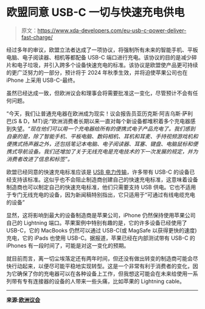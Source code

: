 # 欧盟同意 USB-C 一切与快速充电供电

> 原文：<https://www.xda-developers.com/eu-usb-c-power-deliver-fast-charge/>

经过多年的审议，欧盟立法者达成了一项协议，将强制所有未来的智能手机、平板电脑、电子阅读器、相机等都配备 USB-C 端口进行充电。该协议的目的是减少碎片和电子垃圾，并引入跨多个设备快速充电的标准。该协议是欧盟使产品更可持续的更广泛努力的一部分，预计将于 2024 年秋季生效，并将迫使苹果公司也在 iPhone 上采用 USB-C-最终。

虽然已经达成一致，但欧洲议会和理事会将需要批准这一变化，尽管预计不会有任何问题。

“今天，我们让普通充电器在欧洲成为现实！议会报告员亚历克斯·阿吉乌斯·萨利巴(S & D，MT)说:“欧洲消费者长期以来一直对每个新设备都堆积着多个充电器感到失望。*“现在他们可以用一个充电器给所有的便携式电子产品充电了。我们感到自豪的是，除了智能手机、平板电脑、数码相机、耳机和耳麦、手持视频游戏机和便携式扬声器之外，还包括笔记本电脑、电子阅读器、耳塞、键盘、电脑鼠标和便携式导航设备。我们还增加了关于无线充电是充电技术的下一次发展的规定，并为消费者改进了信息和标签”。*

欧盟已经同意的快速充电标准应该是 [USB 电力传输](https://www.xda-developers.com/best-usb-pd-fast-charger/)，许多带有 USB-C 的设备已经支持该标准。这似乎也不会阻止制造商创建自己的快速充电标准，这意味着设备制造商也可以制定自己的快速充电标准，他们只需要支持 USB 供电。它也不适用于专门无线充电的设备，因为新闻稿特别指出，它只适用于“可通过有线电缆充电的设备”

显然，这将影响到最大的设备制造商是苹果公司，iPhone 仍然保持使用苹果公司自己的 Lightning 端口。苹果案例中特别有趣的是，它的许多设备已经使用了 USB-C，它的 MacBooks 仍然可以通过 USB-C(或 MagSafe 以获得更快的速度)充电，它的 iPads 也使用 USB-C。据报道，苹果已经在内部测试带有 USB-C 的 iPhones 有一段时间了，可能是对这一变化的预期。

就目前而言，离一切尘埃落定还有两年时间，但还没有做出转变的制造商可能会尽快行动起来，以便尽可能平稳地实现转型。这是一个非常有利于消费者的变化，因为它确保了你的充电器可以在各种设备上工作，但我想这可能会在未来给使用一系列带有专有连接器的设备的人带来一些头痛，比如苹果的 Lightning cable。

* * *

**来源:[欧洲议会](https://www.europarl.europa.eu/news/en/press-room/20220603IPR32196/deal-on-common-charger-reducing-hassle-for-consumers-and-curbing-e-waste)**